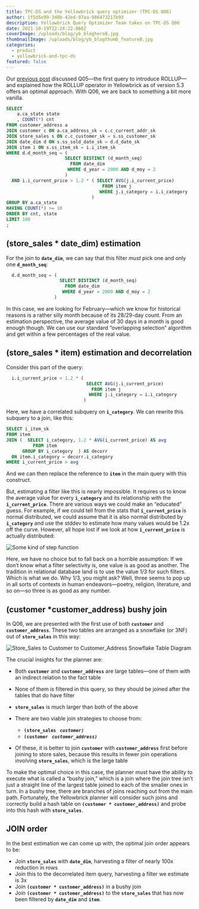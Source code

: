 ```yaml
---
title: TPC-DS and the Yellowbrick query optimizer (TPC-DS Q06)
author: 1f5d5e99-3d0b-42ed-97aa-986473217b93
description: Yellowbrick Query Optimizer Team takes on TPC-DS Q06
date: 2021-10-19T22:24:22.066Z
coverImage: /uploads/blog/yb_bloghero8.jpg
thumbnailImage: /uploads/blog/yb_blogthumb_feature8.jpg
categories:
  - product
  - yellowbrick-and-tpc-ds
featured: false
---
```

Our [previous post](https://www.yellowbrick.com/blog/tpc-ds-and-the-yellowbrick-query-optimizer-tpc-ds-q05/) discussed Q05—the first query to introduce ROLLUP—and explained how the ROLLUP operator in Yellowbrick as of version 5.3 offers an optimal approach. With Q06, we are back to something a bit more vanilla.

```sql
SELECT
    a.ca_state state
    , COUNT(*) cnt
FROM customer_address a
JOIN customer c ON a.ca_address_sk = c.c_current_addr_sk
JOIN store_sales s ON c.c_customer_sk = s.ss_customer_sk
JOIN date_dim d ON s.ss_sold_date_sk = d.d_date_sk
JOIN item i ON s.ss_item_sk = i.i_item_sk
WHERE d.d_month_seq = (
                      SELECT DISTINCT (d_month_seq) 
                        FROM date_dim 
                       WHERE d_year = 2000 AND d_moy = 2
                      )
  AND i.i_current_price > 1.2 * ( SELECT AVG(j.i_current_price) 
                                    FROM item j 
                                   WHERE j.i_category = i.i_category
                                )
GROUP BY a.ca_state
HAVING COUNT(*) >= 10
ORDER BY cnt, state
LIMIT 100
;
```

## (store_sales  * date_dim) estimation

For the join to **`date_dim`**, we can say that this filter *must* pick one and only one **`d_month_seq`**:

```sql
  d.d_month_seq = (
                    SELECT DISTINCT (d_month_seq) 
                      FROM date_dim 
                     WHERE d_year = 2000 AND d_moy = 2
                  )
```

In this case, we are looking for February—which we know for historical reasons is a rather silly month because of its 28/29-day count. From an estimation perspective, the average value of 30 days in a month is good enough though. We can use our standard “overlapping selection” algorithm and get within a few percentages of the real value.

## (store_sales * item) estimation and decorrelation

Consider this part of the query:

```sql
  i.i_current_price > 1.2 * ( 
                              SELECT AVG(j.i_current_price) 
                                FROM item j 
                               WHERE j.i_category = i.i_category
                             )
```

Here, we have a correlated subquery on **`i_category`**. We can rewrite this subquery to a join, like this:

```sql
SELECT i_item_sk
FROM item
JOIN (  SELECT i_category, 1.2 * AVG(i_current_price) AS avg 
          FROM item 
      GROUP BY i_category  ) AS decorr
  ON item.i_category = decorr.i_category
WHERE i_current_price > avg
```

And we can then replace the reference to **`item`** in the main query with this construct.

But, estimating a filter like this is nearly impossible. It requires us to know the average value for every **`i_category`** and its relationship with the **`i_current_price`**. There are various ways we could make an “educated” guess. For example, if we could tell from the stats that **`i_current_price`** is normal distributed, we could assume that it is also normal distributed by **`i_category`** and use the stddev to estimate how many values would be 1.2x off the curve. However, all hope lost if we look at how **`i_current_price`** is actually distributed:

![Some kind of step function](/uploads/step-function.png "Some kind of step function")

Here, we have no choice but to fall back on a horrible assumption: If we don’t know what a filter selectivity is, one value is as good as another. The tradition in relational database land is to use the value 1/3 for such filters. Which is what we do. Why 1/3, you might ask? Well, three seems to pop up in all sorts of contexts in human endeavors—poetry, religion, literature, and so on—so three is as good as any number. 

## (customer *customer_address) bushy join

In Q06, we are presented with the first use of both **`customer`** and **`customer_address`**. These two tables are arranged as a snowflake (or 3NF) out of **`store_sales`** in this way:

![Store_Sales to Customer to Customer_Address Snowflake Table Diagram](/uploads/snowflake-store_sales-table.png "Snowflake Table Diagram")

The crucial insights for the planner are:

* Both **`customer`** and **`customer_address`** are large tables—one of them with an indirect relation to the fact table
* None of them is filtered in this query, so they should be joined after the tables that do have filter
* **`store_sales`** is much larger than both of the above
* There are two viable join strategies to choose from:

  * **`(store_sales ` *`customer) `***
  * **`(customer ` *`customer_address) `*** 
* Of these, it is better to join **`customer`** with **`customer_address`** first before joining to store sales, because this results in fewer join operations involving **`store_sales`**, which is the large table

To make the optimal choice in this case, the planner must have the ability to execute what is called a “bushy join,” which is a join where the join tree isn’t just a straight line of the largest table joined to each of the smaller ones in turn. In a bushy tree, there are branches of joins reaching out from the main path. Fortunately, the Yellowbrick planner will consider such joins and correctly build a hash table on **`(customer * customer_address)`** and probe into this hash with **`store_sales`**.

## JOIN order

In the best estimation we can come up with, the optimal join order appears to be:

* Join **`store_sales`** with **`date_dim`**, harvesting a filter of nearly 100x reduction in rows
* Join this to the decorrelated item query, harvesting a filter we estimate is 3x
* Join **`(customer * customer_address)`** in a bushy join
* Join **`(customer * customer_address)`** to the **`store_sales`** that has now been filtered by **`date_dim`** and **`item`**.